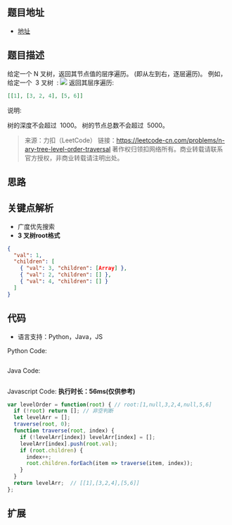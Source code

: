 ## 题目地址

- [地址](https://leetcode-cn.com/problems/n-ary-tree-level-order-traversal/)

## 题目描述

给定一个 N 叉树，返回其节点值的层序遍历。 (即从左到右，逐层遍历)。
例如，给定一个  3 叉树  :
![](https://assets.leetcode-cn.com/aliyun-lc-upload/uploads/2018/10/12/narytreeexample.png)
返回其层序遍历:

```json
[[1], [3, 2, 4], [5, 6]]
```

说明:

树的深度不会超过  1000。
树的节点总数不会超过  5000。

> 来源：力扣（LeetCode）
> 链接：https://leetcode-cn.com/problems/n-ary-tree-level-order-traversal
> 著作权归领扣网络所有。商业转载请联系官方授权，非商业转载请注明出处。

## 思路

## 关键点解析
- 广度优先搜索
- **3 叉树root格式**
```json
{
  "val": 1,
  "children": [
    { "val": 3, "children": [Array] },
    { "val": 2, "children": [] },
    { "val": 4, "children": [] }
  ]
}
```

## 代码

- 语言支持：Python，Java，JS

Python Code:

```python

```

Java Code:

```java

```

Javascript Code:
**执行时长：56ms(仅供参考)**
```js
var levelOrder = function(root) { // root:[1,null,3,2,4,null,5,6]
  if (!root) return []; // 非空判断
  let levelArr = [];   
  traverse(root, 0);
  function traverse(root, index) {
    if (!levelArr[index]) levelArr[index] = [];
    levelArr[index].push(root.val);
    if (root.children) {
      index++;
      root.children.forEach(item => traverse(item, index));
    }
  }
  return levelArr;  // [[1],[3,2,4],[5,6]]
};
```

## 扩展
